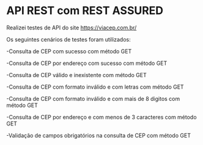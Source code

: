 # API REST com REST ASSURED

Realizei testes de API do site https://viacep.com.br/

Os seguintes cenários de testes foram utilizados:

  -Consulta de CEP com sucesso com método GET
  
  -Consulta de CEP por endereço com sucesso com método GET
  
   -Consulta de CEP válido e inexistente com método GET
   
   -Consulta de CEP com formato inválido e com letras com método GET
  
   -Consulta de CEP com formato inválido e com mais de 8 digitos com método GET 
   
   -Consulta de CEP por endereço e com menos de 3 caracteres com método GET
   
   -Validação de campos obrigatórios na consulta de CEP com método GET

  
